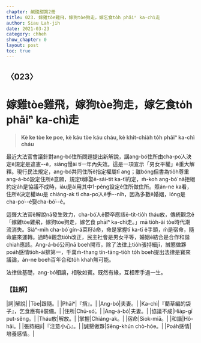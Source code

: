 ```yaml
---
chapter: 鹹酸甜第2冊
title: 023. 嫁雞tòe雞飛，嫁狗tòe狗走，嫁乞食to̍h phāiⁿ ka-chì走
author: Siau Lah-jih
date: 2021-03-23
category: chheh
show_chapter: 0
layout: post
toc: true
---
```


## 〈023〉
# 嫁雞tòe雞飛，嫁狗tòe狗走，嫁乞食to̍h phāiⁿ ka-chì走
> **Kè ke tòe ke poe, kè káu tòe káu cháu, kè khit-chia̍h to̍h phāiⁿ ka-chì cháu**

最近大法官會議針對ang-bó͘住所問題提出新解說，講ang-bó͘住所由cha-po͘人決定ê規定是違憲--ê，siāng慢ài tī一年內失效。這是一項宣示「男女平權」ê重大解釋。現行民法規定，ang-bó͘共同住所ê指定權屬tī ang；雖bóng但書為tio̍h尊重ang-á-bó͘設定住所ê意願，規定tī嫁娶ē-sái-tit ka-tī約定，m̄-koh ang-bó͘ nā拒絕約定a̍h是協議不成時，iáu是ài用其中1-pêng設定ê住所做住所。照án-ne ka看，住所ê決定權iáu是 chiáng-ak tī cha-po͘人ê手--ni̍h，因為多數ê婚姻，lóng是cha-po͘--ê娶cha-bó͘--ê。

這聲大法官ê解說nā發生效力，cha-bó͘人ê鬱卒應該ē-tit-tio̍h tháu放，傳統觀念ê「嫁雞tòe雞飛，嫁狗tòe狗走，嫁乞食 phāiⁿ ka-chì走。」mā tio̍h-ài tòe時代潮流消失。Siáⁿ-mih cha-bó͘ gín-á菜籽á命，命是掌握tī ka-tī ê手頭，m̄是宿命，隨命底來運轉。過時ê觀念tio̍h改正，民主社會是男女平等，婚姻ê結合是合作和諧chiah應該。Ang-á-bó͘公司nā boeh開市，除了法律上tio̍h張持細jī，誠懇做夥poa̍h感情tio̍h-ài排第一，千萬m̄-thang tín-tāng-tio̍h to̍h boeh提出法律是寶來議論，án-ne boeh百年合和to̍h khah無可能。

法律做基礎，ang-bó͘相讓，相敬如賓。既然有緣，互相牽手過一生。

### 【註解】

|詞|解說|
|Tòe|跟隨。|
|Phāiⁿ|『揹』。|
|Ang-bó͘|夫妻。|
|Ka-chì|『藺草編的袋子』，乞食應有ê裝備。|
|住所|Chū-só͘。|
|Ang-á-bó͘|夫妻。|
|協議不成|Hia̍p-gī put-sêng。|
|Tháu放|解放。|
|掌握|Chiáng-ak。|
|宿命|Siok-miā。|
|和諧|Hô-hâi。|
|張持細jī|『注意小心』。|
|誠懇做夥|Sêng-khún chò-hóe。|
|Poa̍h感情|培養感情。|
